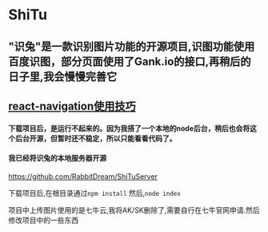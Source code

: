 # ShiTu
## "识兔"是一款识别图片功能的开源项目,识图功能使用百度识图，部分页面使用了Gank.io的接口,再稍后的日子里,我会慢慢完善它
## [react-navigation使用技巧](http://www.jianshu.com/p/2f575cc35780)

#### 下载项目后，是运行不起来的。因为我搭了一个本地的node后台，稍后也会将这个后台开源，但暂时还不稳定，所以只能看看代码了。
#### 我已经将识兔的本地服务器开源
https://github.com/RabbitDream/ShiTuServer

下载项目后,在根目录通过`npm install`
然后,`node index`

项目中上传图片使用的是七牛云,我将AK/SK删除了,需要自行在七牛官网申请.然后修改项目中的一些东西


